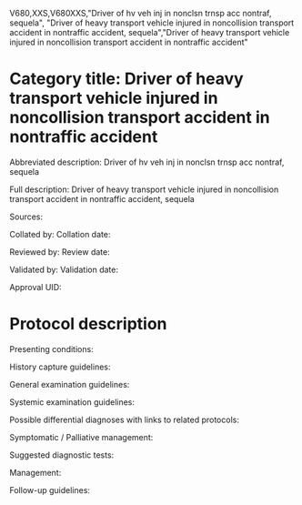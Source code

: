 V680,XXS,V680XXS,"Driver of hv veh inj in nonclsn trnsp acc nontraf, sequela", "Driver of heavy transport vehicle injured in noncollision transport accident in nontraffic accident, sequela","Driver of heavy transport vehicle injured in noncollision transport accident in nontraffic accident"
# Category title: Driver of heavy transport vehicle injured in noncollision transport accident in nontraffic accident

Abbreviated description: Driver of hv veh inj in nonclsn trnsp acc nontraf, sequela

Full description: Driver of heavy transport vehicle injured in noncollision transport accident in nontraffic accident, sequela

Sources:

Collated by:
Collation date:

Reviewed by:
Review date:

Validated by:
Validation date:

Approval UID:

# Protocol description

Presenting conditions:

History capture guidelines:

General examination guidelines:

Systemic examination guidelines:

Possible differential diagnoses with links to related protocols:

Symptomatic / Palliative management:

Suggested diagnostic tests:

Management:

Follow-up guidelines:
